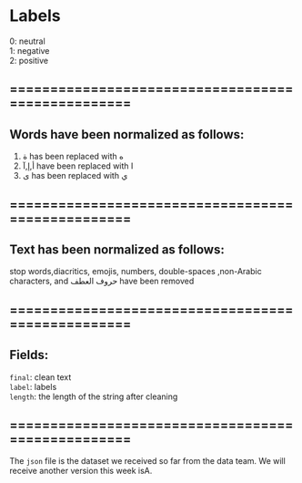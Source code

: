 # Labels
0: neutral<br>
1: negative<br>
2: positive<br>
## ==================================================
## Words have been normalized as follows:
1. ة has been replaced with ه<br>
2. أ,إ,آ have been replaced with ا<br>
3. ى has been replaced with ي<br>
## ==================================================
## Text has been normalized as follows:
stop words,diacritics, emojis, numbers, double-spaces ,non-Arabic characters, and حروف العطف have been removed
## ==================================================
## Fields:
```final```: clean text<br>
```label```: labels<br>
```length```: the length of the string after cleaning<br>
## ==================================================
The  ```json``` file is the dataset we received so far from the data team. We will receive another version this week isA.